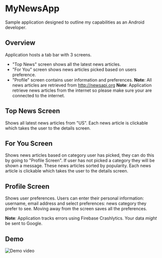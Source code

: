 
MyNewsApp
=========

Sample application designed to outline my capabilities as an Android developer.

Overview
--------
Application hosts a tab bar with 3 screens.
- "Top News" screen shows all the latest news articles.
- "For You" screen shows news articles picked based on users preference.
- "Profile" screen contains user information and preferences.
**Note**: All news articles are retrieved from http://newsapi.org
**Note**: Application retrieve news articles from the internet so please make sure your are connected to the internet.

Top News Screen
---------------
Shows all latest news articles from "US". Each news article is clickable which takes the user to the details screen.

For You Screen
--------------
Shows news articles based on category user has picked, they can do this by going to "Profile Screen". If user has not picked a category they will be shown a message. These news articles sorted by popularity. Each news article is clickable which takes the user to the details screen.

Profile Screen
--------------
Shows user preferences. Users can enter their personal information: username, email address and select preferences: news category they prefer to see. Moving away from the screen saves all the preferences.

**Note**: Application tracks errors using Firebase Crashlytics. Your data *might* be sent to Google.

Demo
----
![Demo video](https://raw.githubusercontent.com/Naveen898989/MyNewsApp/master/demo.gif)